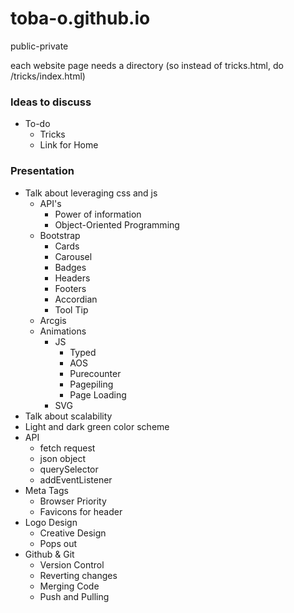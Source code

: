 # toba-o.github.io
public-private

each website page needs a directory (so instead of tricks.html, do /tricks/index.html)
### Ideas to discuss 
- To-do
  - Tricks
  - Link for Home
### Presentation
- Talk about leveraging css and js
  - API's
    - Power of information 
    - Object-Oriented Programming
  - Bootstrap
    - Cards
    - Carousel
    - Badges
    - Headers 
    - Footers
    - Accordian
    - Tool Tip
  - Arcgis
  - Animations
    - JS
      - Typed
      - AOS
      - Purecounter
      - Pagepiling
      - Page Loading
    - SVG
- Talk about scalability
- Light and dark green color scheme
- API
  - fetch request
  - json object
  - querySelector
  - addEventListener
- Meta Tags
  - Browser Priority
  - Favicons for header
- Logo Design
  - Creative Design
  - Pops out
- Github & Git
  - Version Control 
  - Reverting changes
  - Merging Code
  - Push and Pulling

